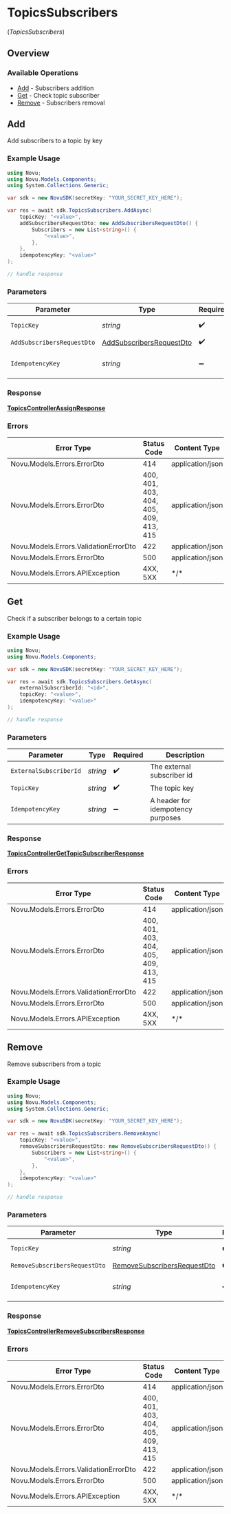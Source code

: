 # TopicsSubscribers
(*TopicsSubscribers*)

## Overview

### Available Operations

* [Add](#add) - Subscribers addition
* [Get](#get) - Check topic subscriber
* [Remove](#remove) - Subscribers removal

## Add

Add subscribers to a topic by key

### Example Usage

```csharp
using Novu;
using Novu.Models.Components;
using System.Collections.Generic;

var sdk = new NovuSDK(secretKey: "YOUR_SECRET_KEY_HERE");

var res = await sdk.TopicsSubscribers.AddAsync(
    topicKey: "<value>",
    addSubscribersRequestDto: new AddSubscribersRequestDto() {
        Subscribers = new List<string>() {
            "<value>",
        },
    },
    idempotencyKey: "<value>"
);

// handle response
```

### Parameters

| Parameter                                                                       | Type                                                                            | Required                                                                        | Description                                                                     |
| ------------------------------------------------------------------------------- | ------------------------------------------------------------------------------- | ------------------------------------------------------------------------------- | ------------------------------------------------------------------------------- |
| `TopicKey`                                                                      | *string*                                                                        | :heavy_check_mark:                                                              | The topic key                                                                   |
| `AddSubscribersRequestDto`                                                      | [AddSubscribersRequestDto](../../Models/Components/AddSubscribersRequestDto.md) | :heavy_check_mark:                                                              | N/A                                                                             |
| `IdempotencyKey`                                                                | *string*                                                                        | :heavy_minus_sign:                                                              | A header for idempotency purposes                                               |

### Response

**[TopicsControllerAssignResponse](../../Models/Requests/TopicsControllerAssignResponse.md)**

### Errors

| Error Type                             | Status Code                            | Content Type                           |
| -------------------------------------- | -------------------------------------- | -------------------------------------- |
| Novu.Models.Errors.ErrorDto            | 414                                    | application/json                       |
| Novu.Models.Errors.ErrorDto            | 400, 401, 403, 404, 405, 409, 413, 415 | application/json                       |
| Novu.Models.Errors.ValidationErrorDto  | 422                                    | application/json                       |
| Novu.Models.Errors.ErrorDto            | 500                                    | application/json                       |
| Novu.Models.Errors.APIException        | 4XX, 5XX                               | \*/\*                                  |

## Get

Check if a subscriber belongs to a certain topic

### Example Usage

```csharp
using Novu;
using Novu.Models.Components;

var sdk = new NovuSDK(secretKey: "YOUR_SECRET_KEY_HERE");

var res = await sdk.TopicsSubscribers.GetAsync(
    externalSubscriberId: "<id>",
    topicKey: "<value>",
    idempotencyKey: "<value>"
);

// handle response
```

### Parameters

| Parameter                         | Type                              | Required                          | Description                       |
| --------------------------------- | --------------------------------- | --------------------------------- | --------------------------------- |
| `ExternalSubscriberId`            | *string*                          | :heavy_check_mark:                | The external subscriber id        |
| `TopicKey`                        | *string*                          | :heavy_check_mark:                | The topic key                     |
| `IdempotencyKey`                  | *string*                          | :heavy_minus_sign:                | A header for idempotency purposes |

### Response

**[TopicsControllerGetTopicSubscriberResponse](../../Models/Requests/TopicsControllerGetTopicSubscriberResponse.md)**

### Errors

| Error Type                             | Status Code                            | Content Type                           |
| -------------------------------------- | -------------------------------------- | -------------------------------------- |
| Novu.Models.Errors.ErrorDto            | 414                                    | application/json                       |
| Novu.Models.Errors.ErrorDto            | 400, 401, 403, 404, 405, 409, 413, 415 | application/json                       |
| Novu.Models.Errors.ValidationErrorDto  | 422                                    | application/json                       |
| Novu.Models.Errors.ErrorDto            | 500                                    | application/json                       |
| Novu.Models.Errors.APIException        | 4XX, 5XX                               | \*/\*                                  |

## Remove

Remove subscribers from a topic

### Example Usage

```csharp
using Novu;
using Novu.Models.Components;
using System.Collections.Generic;

var sdk = new NovuSDK(secretKey: "YOUR_SECRET_KEY_HERE");

var res = await sdk.TopicsSubscribers.RemoveAsync(
    topicKey: "<value>",
    removeSubscribersRequestDto: new RemoveSubscribersRequestDto() {
        Subscribers = new List<string>() {
            "<value>",
        },
    },
    idempotencyKey: "<value>"
);

// handle response
```

### Parameters

| Parameter                                                                             | Type                                                                                  | Required                                                                              | Description                                                                           |
| ------------------------------------------------------------------------------------- | ------------------------------------------------------------------------------------- | ------------------------------------------------------------------------------------- | ------------------------------------------------------------------------------------- |
| `TopicKey`                                                                            | *string*                                                                              | :heavy_check_mark:                                                                    | The topic key                                                                         |
| `RemoveSubscribersRequestDto`                                                         | [RemoveSubscribersRequestDto](../../Models/Components/RemoveSubscribersRequestDto.md) | :heavy_check_mark:                                                                    | N/A                                                                                   |
| `IdempotencyKey`                                                                      | *string*                                                                              | :heavy_minus_sign:                                                                    | A header for idempotency purposes                                                     |

### Response

**[TopicsControllerRemoveSubscribersResponse](../../Models/Requests/TopicsControllerRemoveSubscribersResponse.md)**

### Errors

| Error Type                             | Status Code                            | Content Type                           |
| -------------------------------------- | -------------------------------------- | -------------------------------------- |
| Novu.Models.Errors.ErrorDto            | 414                                    | application/json                       |
| Novu.Models.Errors.ErrorDto            | 400, 401, 403, 404, 405, 409, 413, 415 | application/json                       |
| Novu.Models.Errors.ValidationErrorDto  | 422                                    | application/json                       |
| Novu.Models.Errors.ErrorDto            | 500                                    | application/json                       |
| Novu.Models.Errors.APIException        | 4XX, 5XX                               | \*/\*                                  |